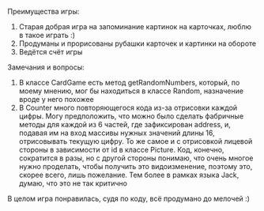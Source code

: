 Преимущества игры:
1) Старая добрая игра на запоминание картинок на карточках, люблю в такое играть :)
2) Продуманы и прорисованы рубашки карточек и картинки на обороте
3) Ведётся счёт игры

Замечания и вопросы:
1) В классе CardGame есть метод getRandomNumbers, который, по моему мнению, мог бы
находиться в классе Random, назначение вроде у него похожее
2) В Counter много повторяющегося кода из-за отрисовки каждой цифры. Могу предположить,
что можно было сделать фабричные методы для каждой из 6 частей, где зафиксирован address, 
и, подавая им на вход массивы нужных значений длины 16, отрисовывать текущую цифру. То же
самое и с отрисовкой лицевой стороны в зависимости от id в классе Picture. Код,
конечно, сократится в разы, но с другой стороны понимаю, что очень многое нужно проделать,
чтобы получить это видоизменение, поэтому это, скорее всего, лишь пожелание. Тем более в
рамках языка Jack, думаю, что это не так критично

В целом игра понравилась, судя по коду, всё продумано до мелочей :)
